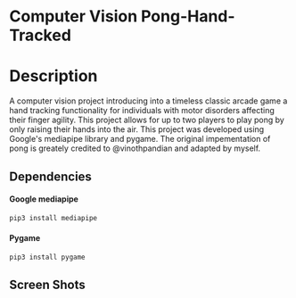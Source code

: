 # Computer Vision Pong-Hand-Tracked

# Description

A computer vision project introducing into a timeless classic arcade game a hand tracking functionality for individuals with motor disorders affecting their finger agility.
This project allows for up to two players to play pong by only raising their hands into the air. 
This project was developed using Google's mediapipe library and pygame.
The original impementation of pong is greately credited to @vinothpandian and adapted by myself.

## Dependencies 

#### Google mediapipe 

```bash
pip3 install mediapipe
```
#### Pygame 

```bash
pip3 install pygame
```

## Screen Shots
